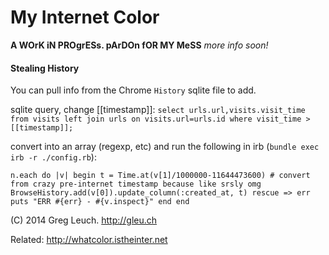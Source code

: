 # My Internet Color

**A WOrK iN PROgrESs. pArDOn fOR MY MeSS**
*more info soon!*



#### Stealing History

You can pull info from the Chrome `History` sqlite file to add.

sqlite query, change [[timestamp]]: `select urls.url,visits.visit_time from visits left join urls on visits.url=urls.id where visit_time > [[timestamp]];`

convert into an array (regexp, etc) and run the following in irb (`bundle exec irb -r ./config.rb`):

`n.each do |v|
  begin
    t = Time.at(v[1]/1000000-11644473600) # convert from crazy pre-internet timestamp because like srsly omg
    BrowseHistory.add(v[0]).update_column(:created_at, t)
  rescue => err
    puts "ERR #{err} - #{v.inspect}"
  end
end`




(C) 2014 Greg Leuch. http://gleu.ch

Related: http://whatcolor.istheinter.net